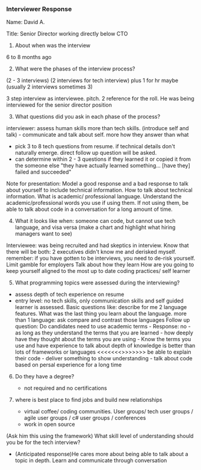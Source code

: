 ### Interviewer Response 

Name: David A. 

 Title: Senior Director working directly below CTO

1. About when was the interview 

6 to 8 months ago

2. What were the phases of the interview process? 

(2 - 3 interviews) (2 interviews for tech interview) plus 1 for hr maybe (usually 2 interviews sometimes 3)

3 step interview as interviewee. pitch. 2 reference for the roll. He was being interviewed for the senior director position 

3. What questions did you ask in each phase of the process? 

interviewer: assess human skills more than tech skills. 
(introduce self and talk) - communicate and talk about self. more how they answer than what
 - pick 3 to 8 tech questions from resume. if technical details don't naturally emerge. direct follow up question will be asked. 
 - can determine within 2 - 3 questions if they learned it or copied it from the someone else 
 "they have actually learned something... [have they] failed and succeeded" 

Note for presentation: Model a good response and a bad response to talk about yourself to include technical information. How to talk about technical information. What is academic/ professional language. Understand the academic/professional words you use if using them. If not using them, be able to talk about code in a conversation for a long amount of time. 

4. What it looks like when: someone can code, but cannot use tech language, and visa versa (make a chart and highlight what hiring managers want to see)

Interviewee: was being recruited and had skeptics in interview. Know that there will be both: 2 executives didn't know me and derisked myself. 
            remember: if you have gotten to be interviews, you need to de-risk yourself. Limit gamble for employers 
            			Talk about how they learn 
            			How are you going to keep yourself aligned to the most up to date coding practices/ self learner 

5. What programming topics were assessed during the interviewing? 

- assess depth of tech experience on resume
- entry level: no tech skills, only communication skills and self guided learner is assessed. 
			Basic questions like: describe for me 2 language features. 
			What was the last thing you learn about the language. more than 1 language: ask compare and contrast those languages 
   			Follow up question: Do candidates need to use academic terms
						- Response: no - as long as they understand the terms that you are learned 
    						- how deeply have they thought about the terms you are using 
    						- Know the terms you use and have experience  to talk about 
    						depth of knowledge is better than lots of frameworks or languages <<<<<<<<Important >>>>>>>>
    						be able to explain their code
    						- deliver something to show understanding 
						- talk about code based on persal experience for a long time 

6. Do they have a degree? 
	- not required and no certifications 

7. where is best place to find jobs and build new relationships 
	- virtual coffee/ coding communities. User groups/ tech user groups / agile user groups / c# user groups / conferences 
	- work in open source 



(Ask him this using the framework) What skill level of understanding should you be for the tech interview? 

- (Anticipated response)He cares more about being able to talk about a topic in depth. Learn and communicate through conversation 